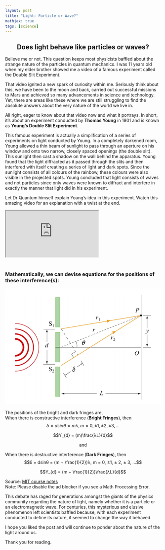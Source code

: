 ```yaml
---
layout: post
title: "Light: Particle or Wave?"
mathjax: true
tags: [science]
---
```


<center><h2>Does light behave like particles or waves?</h2></center>

Believe me or not. This question keeps most physicists baffled about the strange nature of the particles in quantum mechanics. I was 11 years old when my elder brother showed me a video of a famous experiment called the Double Slit Experiment.

That video ignited a new spark of curiosity within me. Seriously think about this, we have been to the moon and back, carried out successful missions to Mars and achieved so many advancements in science and technology. Yet, there are areas like these where we are still struggling to find the absolute answers about the very nature of the world we live in. 

All right, eager to know about that video now and what it portrays. In short, it’s about an experiment conducted by __Thomas Young__ in 1801 and is known as __Young’s Double Slit Experiment__.

This famous experiment is actually a simplification of a series of experiments on light conducted by Young. In a completely darkened room, Young allowed a thin beam of sunlight to pass through an aperture on his window and onto two narrow, closely spaced openings (the double slit). This sunlight then cast a shadow on the wall behind the apparatus. Young found that the light diffracted as it passed through the slits and then interfered with itself creating a series of light and dark spots. Since the sunlight consists of all colours of the rainbow, these colours were also visible in the projected spots. Young concluded that light consists of waves and not particles since only waves were known to diffract and interfere in exactly the manner that light did in his experiment.

Let Dr Quantum himself explain Young’s idea in this experiment. Watch this amazing video for an explanation with a twist at the end.

<div class="embed-responsive embed-responsive-16by9">
  <iframe class="embed-responsive-item" src="https://www.youtube.com/embed/Q1YqgPAtzho" allowfullscreen></iframe>
</div>

<br>

<h3>Mathematically, we can devise equations for the positions of these interference(s):</h3>

![Double-slit experiment ](/assets/img/YDSE.png "Double-slit experiment")

The positions of the bright and dark fringes
are,<br>
When there is constructive interference (__Bright Fringes__), then<br>
$$δ = dsinθ = mλ,  m = 0, ±1, ± 2, ± 3, ...$$

$$Y_{d} = (m)\frac{λL}{d}$$

<center>and</center>

When there is destructive interference (__Dark Fringes__), then<br>
$$δ = dsinθ = (m + \frac{1}{2})λ,  m = 0, ±1, ± 2, ± 3, ...$$

$$Y_{d} = (m + \frac{1}{2})\frac{λL}{d}$$


Source: [MIT course notes](http://web.mit.edu/viz/EM/visualizations/coursenotes/modules/guide14.pdf)<br>
Note: Please disable the ad blocker if you see a Math Processing Error.

This debate has raged for generations amongst the giants of the physics community regarding the nature of light, namely whether it is a particle or an electromagnetic wave. For centuries, this mysterious and elusive phenomenon left scientists baffled because, with each experiment conducted to define its nature, it seemed to change the way it behaved.

I hope you liked the post and will continue to ponder about the nature of the light around us.

Thank you for reading.